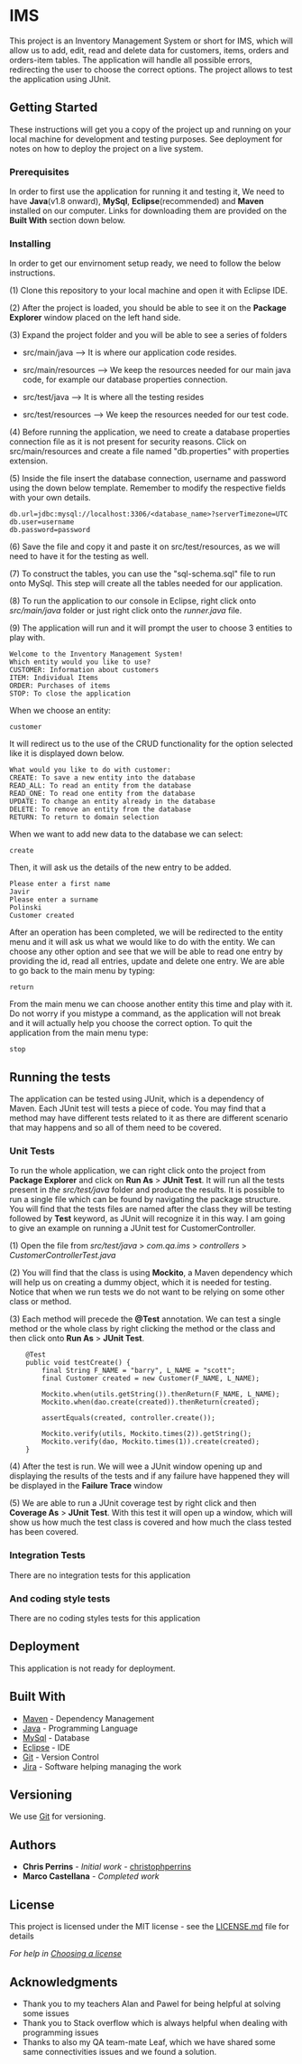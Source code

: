 # IMS

This project is an Inventory Management System or short for IMS, which will allow us to add, edit, read and delete data for customers, items, orders and orders-item tables. The application will handle all possible errors, redirecting the user to choose the correct options. The project allows to test the application using JUnit.

## Getting Started

These instructions will get you a copy of the project up and running on your local machine for development and testing purposes. See deployment for notes on how to deploy the project on a live system.

### Prerequisites

In order to first use the application for running it and testing it, We need to have **Java**(v1.8 onward), **MySql**, **Eclipse**(recommended) and **Maven** installed on our computer. Links for downloading them are provided on the **Built With** section down below.

### Installing

In order to get our envirnoment setup ready, we need to follow the below instructions.

(1) Clone this repository to your local machine and open it with Eclipse IDE.

(2) After the project is loaded, you should be able to see it on the **Package Explorer** window placed on the left hand side.

(3) Expand the project folder and you will be able to see a series of folders

* src/main/java --> It is where our application code resides.
 
* src/main/resources --> We keep the resources needed for our main java code, for example our database properties connection.

* src/test/java --> It is where all the testing resides

* src/test/resources --> We keep the resources needed for our test code.

(4) Before running the application, we need to create a database properties connection file as it is not present for security reasons. Click on src/main/resources and create a file named "db.properties" with properties extension.

(5) Inside the file insert the database connection, username and password using the down below template. Remember to modify the respective fields with your own details.

```
db.url=jdbc:mysql://localhost:3306/<database_name>?serverTimezone=UTC
db.user=username
db.password=password

```

(6) Save the file and copy it and paste it on src/test/resources, as we will need to have it for the testing as well.

(7) To construct the tables, you can use the "sql-schema.sql" file to run onto MySql. This step will create all the tables needed for our application.

(8) To run the application to our console in Eclipse, right click onto *src/main/java* folder or just right click onto the *runner.java* file.

(9) The application will run and it will prompt the user to choose 3 entities to play with.

```
Welcome to the Inventory Management System!
Which entity would you like to use?
CUSTOMER: Information about customers
ITEM: Individual Items
ORDER: Purchases of items
STOP: To close the application
```

When we choose an entity:

```
customer
```
It will redirect us to the use of the CRUD functionality for the option selected like it is displayed down below.

```
What would you like to do with customer:
CREATE: To save a new entity into the database
READ_ALL: To read an entity from the database
READ_ONE: To read one entity from the database
UPDATE: To change an entity already in the database
DELETE: To remove an entity from the database
RETURN: To return to domain selection
```

When we want to add new data to the database we can select:

```
create
```

Then, it will ask us the details of the new entry to be added. 

```
Please enter a first name
Javir
Please enter a surname
Polinski
Customer created
```
After an operation has been completed, we will be redirected to the entity menu and it will ask us what we would like to do with the entity. We can choose any other option and see that we will be able to read one entry by providing the id, read all entries, update and delete one entry.
We are able to go back to the main menu by typing:

```
return
```
From the main menu we can choose another entity this time and play with it. Do not worry if you mistype a command, as the application will not break and it will actually help you choose the correct option. To quit the application from the main menu type:

```
stop
```

## Running the tests

The application can be tested using JUnit, which is a dependency of Maven. Each JUnit test will tests a piece of code. You may find that a method may have different tests related to it as there are different scenario that may happens and so all of them need to be covered.

### Unit Tests 

To run the whole application, we can right click onto the project from **Package Explorer** and click on **Run As** > **JUnit Test**. It will run all the tests present in *the src/test/java* folder and produce the results. It is possible to run a single file which can be found by navigating the package structure. You will find that the tests files are named after the class they will be testing followed by **Test** keyword, as JUnit will recognize it in this way. I am going to give an example on running a JUnit test for CustomerController.

(1) Open the file from *src/test/java* > *com.qa.ims* > *controllers* > *CustomerControllerTest.java*

(2) You will find that the class is using **Mockito**, a Maven dependency which will help us on creating a dummy object, which it is needed for testing. Notice that when we run tests we do not want to be relying on some other class or method.

(3) Each method will precede the **@Test** annotation. We can test a single method or the whole class by right clicking the method or the class and then click onto **Run As** > **JUnit Test**.

```
	@Test
	public void testCreate() {
		final String F_NAME = "barry", L_NAME = "scott";
		final Customer created = new Customer(F_NAME, L_NAME);

		Mockito.when(utils.getString()).thenReturn(F_NAME, L_NAME);
		Mockito.when(dao.create(created)).thenReturn(created);

		assertEquals(created, controller.create());

		Mockito.verify(utils, Mockito.times(2)).getString();
		Mockito.verify(dao, Mockito.times(1)).create(created);
	}
```

(4) After the test is run. We will wee a JUnit window opening up and displaying the results of the tests and if any failure have happened they will be displayed in the **Failure Trace** window

(5) We are able to run a JUnit coverage test by right click and then **Coverage As** > **JUnit Test**. With this test it will open up a window, which will show us how much the test class is covered and how much the class tested has been covered.


### Integration Tests 

There are no integration tests for this application

### And coding style tests

There are no coding styles tests for this application

## Deployment

This application is not ready for deployment.

## Built With

* [Maven](https://maven.apache.org/) - Dependency Management
* [Java](https://www.oracle.com/java/technologies/javase/jdk14-archive-downloads.html) - Programming Language
* [MySql](https://www.mysql.com/downloads/) - Database
* [Eclipse](https://www.eclipse.org/downloads/) - IDE
* [Git](https://git-scm.com/downloads) - Version Control
* [Jira](https://www.atlassian.com/) - Software helping managing the work

## Versioning

We use [Git](https://git-scm.com/downloads) for versioning.

## Authors

* **Chris Perrins** - *Initial work* - [christophperrins](https://github.com/christophperrins)
* **Marco Castellana** - *Completed work*

## License

This project is licensed under the MIT license - see the [LICENSE.md](LICENSE.md) file for details 

*For help in [Choosing a license](https://choosealicense.com/)*

## Acknowledgments

* Thank you to my teachers Alan and Pawel for being helpful at solving some issues
* Thank you to Stack overflow which is always helpful when dealing with programming issues
* Thanks to also my QA team-mate Leaf, which we have shared some same connectivities issues and we found a solution.